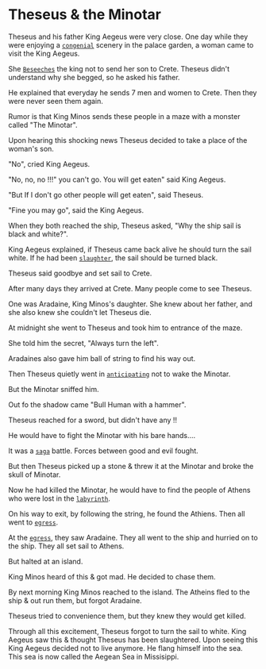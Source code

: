 # Theseus & the Minotar
Theseus and his father King Aegeus were very close. One day while they were enjoying a <a href="https://www.dictionary.com/browse/congenial" target="_blank">`congenial`</a> scenery in the palace 
garden, a woman came to visit the King Aegeus. 

She <a href="https://www.dictionary.com/browse/beseech?s=t" target="_blank">`Beseeches`</a> the king not to send her son to Crete. Theseus didn't understand why she begged, so he asked his father.

He explained that everyday he sends 7 men and women to Crete. Then they were never seen them again. 

Rumor is that King Minos sends these people in a maze with a monster called "The Minotar".

Upon hearing this shocking news Theseus decided to take a place of the woman's son. 

"No", cried King Aegeus. 

"No, no, no !!!" you can't go. You will get eaten" said King Aegeus.

"But If I don't go other people will get eaten", said Theseus.

"Fine you may go", said the King Aegeus.

When they both reached the ship, Theseus asked, "Why the ship sail is black and white?".

King Aegeus explained, if Theseus came back alive he should turn the sail white. If he had been <a href="https://www.dictionary.com/browse/slaughtered?s=t" target="_blank">`slaughter`</a>, 
the sail should be turned black.

Theseus said goodbye and set sail to Crete. 

After many days they arrived at Crete. Many people come to see Theseus. 

One was Aradaine, King Minos's daughter. She knew about her father, and she also knew she couldn't let Theseus die.

At midnight she went to Theseus and took him to entrance of the maze. 

She told him the secret, "Always turn the left".

Aradaines also gave him ball of string to find his way out. 

Then Theseus quietly went in <a href="https://www.dictionary.com/browse/anticipating?s=t" target="_blank">`anticipating`</a> not to wake the Minotar. 

But the Minotar sniffed him. 

Out fo the shadow came "Bull Human with a hammer".

Theseus reached for a sword, but didn't have any !!

He would have to fight the Minotar with his bare hands....

It was a <a href="https://www.dictionary.com/browse/anticipating?s=t" target="_blank">`saga`</a> battle. Forces between good and evil fought.

But then Theseus picked up a stone & threw it at the Minotar and broke the skull of Minotar.

Now he had killed the Minotar, he would have to find the people of Athens who were lost in the <a href="https://www.dictionary.com/browse/labyrinth?s=t" target="_blank">`labyrinth`</a>.

On his way to exit, by following the string, he found the Athiens. Then all went to <a href="https://www.dictionary.com/browse/egress?s=t" target="_blank">`egress`</a>. 

At the <a href="https://www.dictionary.com/browse/egress?s=t" target="_blank">`egress`</a>, they saw Aradaine. They all went to the ship and hurried on to the ship. They all set sail to Athens.

But halted at an island.

King Minos heard of this & got mad. He decided to chase them.

By next morning King Minos reached to the island. The Atheins fled to the ship & out run them, but forgot Aradaine.

Theseus tried to convenience them, but they knew they would get killed. 

Through all this excitement, Theseus forgot to turn the sail to white. King Aegeus saw this & thought Theseus has been
slaughtered. Upon seeing this King Aegeus decided not to live anymore. He flang himself into the sea. This sea is now called the Aegean Sea in Missisippi.


